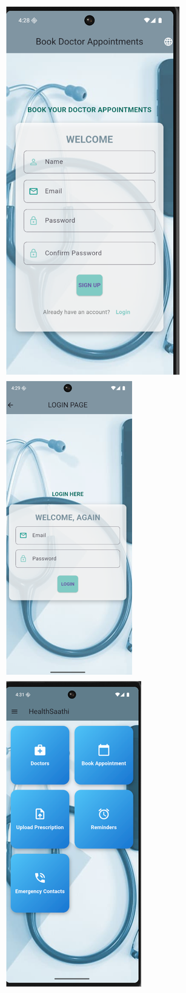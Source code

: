 ![image alt]( https://github.com/BommalaNithisha/flutter-healthsaathi/blob/0771453d1a04fb49bf62f9c48b9070ca1c687482/githealthsaathi_images/Screenshot%202025-07-01%20162847.png )

![image alt]( https://github.com/BommalaNithisha/flutter-healthsaathi/blob/b4d80b49cfcc76c35167bfab21d5007e546eecb9/githealthsaathi_images/Screenshot%202025-07-01%20162921.png )


![image alt]( https://github.com/BommalaNithisha/flutter-healthsaathi/blob/5b74071637a2e6e99e6066476ecbf7606193331b/githealthsaathi_images/Screenshot%202025-07-01%20163139.png )
